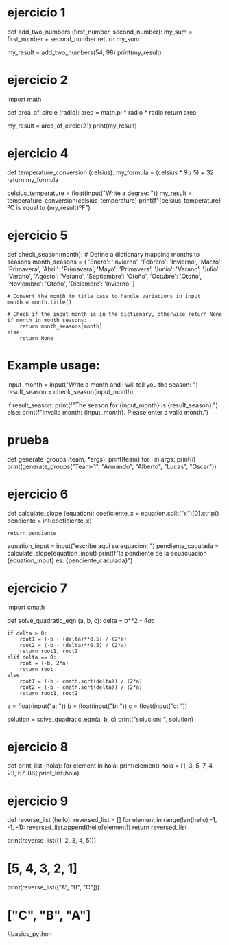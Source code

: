 # ejercicio 1

def add_two_numbers (first_number, second_number):
   my_sum = first_number + second_number
   return my_sum

my_result = add_two_numbers(54, 98)
print(my_result)


# ejercicio 2

import math


def area_of_circle (radio):
    area = math.pi * radio * radio
    return area

my_result = area_of_circle(21)
print(my_result)


# ejercicio 4

def temperature_conversion (celsius):
    my_formula = (celsius * 9 / 5) + 32 
    return my_formula

celsius_temperature = float(input("Write a degree: "))
my_result = temperature_conversion(celsius_temperature)
print(f"{celsius_temperature}ºC is equal to {my_result}ºF")


# ejercicio 5

def check_season(month):
    # Define a dictionary mapping months to seasons
    month_seasons = {
        'Enero': 'Invierno',
        'Febrero': 'Invierno',
        'Marzo': 'Primavera',
        'Abril': 'Primavera',
        'Mayo': 'Primavera',
        'Junio': 'Verano',
        'Julio': 'Verano',
        'Agosto': 'Verano',
        'Septiembre': 'Otoño',
        'Octubre': 'Otoño',
        'Noviembre': 'Otoño',
        'Diciembre': 'Invierno'
    }

    # Convert the month to title case to handle variations in input
    month = month.title()

    # Check if the input month is in the dictionary, otherwise return None
    if month in month_seasons:
        return month_seasons[month]
    else:
        return None

# Example usage:
input_month = input("Write a month and i will tell you the season: ")
result_season = check_season(input_month)

if result_season:
    print(f"The season for {input_month} is {result_season}.")
else:
    print(f"Invalid month: {input_month}. Please enter a valid month.")


# prueba

def generate_groups (team, *args):
    print(team)
    for i in args:
        print(i)
print(generate_groups("Team-1", "Armando", "Alberto", "Lucas", "Oscar"))


# ejercicio 6

def calculate_slope (equation):
    coeficiente_x = equation.split("x")[0].strip()
    pendiente = int(coeficiente_x)

    return pendiente

equation_input = input("escribe aqui su equacion: ")
pendiente_caculada = calculate_slope(equation_input)
print(f"la pendiente de la ecuacuacion {equation_input} es: {pendiente_caculada}")


# ejercicio 7
import cmath


def solve_quadratic_eqn (a, b, c):
    delta = b**2 - 4*a*c

    if delta > 0:
        root1 = (-b + (delta)**0.5) / (2*a)
        root2 = (-b - (delta)**0.5) / (2*a)
        return root1, root2
    elif delta == 0:
        root = (-b, 2*a)
        return root
    else:
        root1 = (-b + cmath.sqrt(delta)) / (2*a)
        root2 = (-b - cmath.sqrt(delta)) / (2*a)
        return root1, root2

a = float(input("a: "))
b = float(input("b: "))
c = float(input("c: "))

solution = solve_quadratic_eqn(a, b, c)
print("solucion: ", solution)

# ejercicio 8

def print_list (hola):
    for element in hola:
        print(element)
hola = [1, 3, 5, 7, 4, 23, 67, 86]
print_list(hola)

# ejercicio 9

def reverse_list (hello):
    reversed_list = []
    for element in range(len(hello) -1, -1, -1):
        reversed_list.append(hello[element])
    return reversed_list


print(reverse_list([1, 2, 3, 4, 5]))
# [5, 4, 3, 2, 1]
print(reverse_list(["A", "B", "C"]))
# ["C", "B", "A"]









#basics_python
